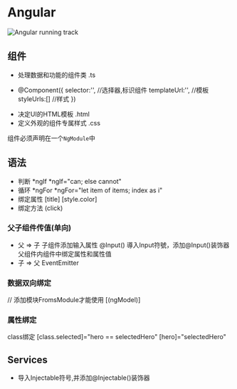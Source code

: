 # Angular

![Angular running track](https://www.runoob.com/wp-content/uploads/2016/09/overview2.png)

## 组件 
 - 处理数据和功能的组件类 .ts
  + @Component({
  	selector:'',  //选择器,标识组件
  	templateUrl:'', //模板
  	styleUrls:[] //样式
  })
 - 决定UI的HTML模板 .html
 - 定义外观的组件专属样式 .css

 组件必须声明在一个`NgModule`中

## 语法
 - 判断 *ngIf   *ngIf="can; else cannot"
 - 循环 *ngFor  *ngFor="let item of items; index as i"
 - 绑定属性 [title] [style.color]
 - 绑定方法 (click)

### 父子组件传值(单向)
 - 父 => 子 
    子组件添加输入属性 @Input()  導入Input符號，添加@Input()装饰器
    父组件内组件中绑定属性和属性值
 - 子 => 父 
    EventEmitter

### 数据双向绑定
// 添加模块FromsModule才能使用
[(ngModel)]

### 属性绑定
  class绑定 [class.selected]="hero == selectedHero"
  [hero]="selectedHero"

## Services 
 - 导入Injectable符号,并添加@Injectable()装饰器